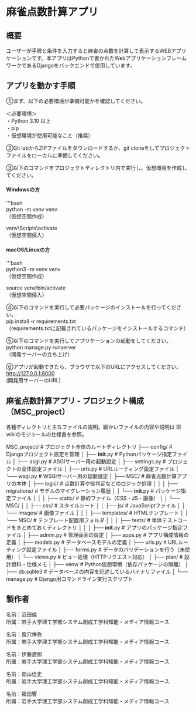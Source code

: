 # 麻雀点数計算アプリ

## 概要
ユーザーが手牌と条件を入力すると麻雀の点数を計算して表示するWEBアプリケーションです。本アプリはPythonで書かれたWebアプリケーションフレームワークであるDjangoをバックエンドで使用しています。

## アプリを動かす手順

①まず、以下の必要環境が準備可能かを確認してください。  

＜必要環境＞  
・Python 3.10 以上  
・pip  
・仮想環境が使用可能なこと（推奨）  

②Git labからZIPファイルをダウンロードするか、git cloneをしてプロジェクトファイルをローカルに準備してください。

③以下のコマンドをプロジェクトディレクトリ内で実行し、仮想環境を作成してください。  

#### Windowsの方

'''bash  
python -m venv venv  
（仮想空間作成）  

venv\Scripts\activate  
（仮想空間侵入）  

#### macOS/Linuxの方
'''bash  
python3 -m venv venv  
（仮想空間作成）  

source venv/bin/activate  
（仮想空間侵入）  

④以下のコマンドを実行して必要パッケージのインストールを行ってください。  
pip install -r requirements.txt  
（requirements.txtに記載されているパッケージをインストールするコマンド）  

⑤以下のコマンドを実行してアプリケーションの起動をしてください。  
python manage.py runserver  
（開発サーバーの立ち上げ）  

⑥アプリが起動できたら、ブラウザで以下のURLにアクセスしてください。    　
http://127.0.0.1:8000  
(開発用サーバーのURL)  　  

## 麻雀点数計算アプリ - プロジェクト構成（MSC_project）

各種ディレクトリと主なファイルの説明。細かいファイルの内容や説明は
班wikiのモジュールの仕様書を参照。

MSC_project/  # プロジェクト全体のルートディレクトリ
├── config/  # Djangoプロジェクト設定を管理
│   ├── __init__.py       # Pythonパッケージ指定ファイル
│   ├── asgi.py           # ASGIサーバー用の起動設定
│   ├── settings.py       # プロジェクトの全体設定ファイル
│   ├── urls.py           # URLルーティング設定ファイル
│   └── wsgi.py           # WSGIサーバー用の起動設定
│
├── MSC/  # 麻雀点数計算アプリの本体
│   ├── logic/  # 点数計算や役判定などのロジック処理
│   │
│   ├── migrations/  # モデルのマイグレーション履歴
│   │   └── __init__.py       # パッケージ指定ファイル
│   │
│   ├── static/  # 静的ファイル（CSS・JS・画像）
│   │   └── MSC/
│   │       ├── css/          # スタイルシート
│   │       ├── js/           # JavaScriptファイル
│   │       └── images/       # 画像ファイル
│   │
│   ├── templates/  # HTMLテンプレート
│   │   └── MSC/               # テンプレート配置用フォルダ
│   │
│   ├── tests/  # 単体テストコードをまとめておくディレクトリ
│   │
│   ├── __init__.py           # アプリのパッケージ指定ファイル
│   ├── admin.py              # 管理画面の設定
│   ├── apps.py               # アプリ構成情報の定義
│   ├── models.py             # データベースモデルの定義
│   ├── urls.py               # URLルーティング設定ファイル
│   ├── forms.py              # データのバリデーションを行う（未使用）
│   └── views.py              # ビュー処理（HTTPリクエスト対応）
│
├── plan/  # 設計資料・仕様メモ
│
├── venv/  # Python仮想環境（依存パッケージの隔離）
│
├── db.sqlite3 # データベースの内容を記述しているバイナリファイル
│
└── manage.py  # Django用コマンドライン実行スクリプト

## 製作者
名前：沼田倫  
所属：岩手大学理工学部システム創成工学科知能・メディア情報コース  

名前：風穴倖弥  
所属：岩手大学理工学部システム創成工学科知能・メディア情報コース  

名前：伊藤遼那  
所属：岩手大学理工学部システム創成工学科知能・メディア情報コース  

名前：畑山佳史  
所属：岩手大学理工学部システム創成工学科知能・メディア情報コース  

名前：福田響  
所属：岩手大学理工学部システム創成工学科知能・メディア情報コース  